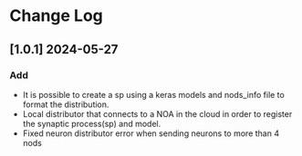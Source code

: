 # Change Log

## [1.0.1] 2024-05-27
### Add
- It is possible to create a sp using a keras models and nods_info file to format the distribution. 
- Local distributor that connects to a NOA in the cloud in order to register the synaptic process(sp) and model.
- Fixed neuron distributor error when sending neurons to more than 4 nods
